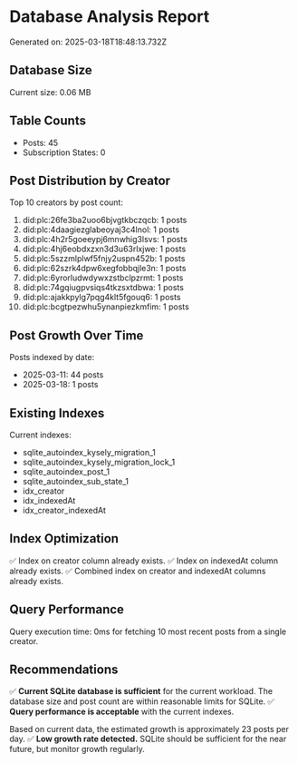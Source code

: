 # Database Analysis Report

Generated on: 2025-03-18T18:48:13.732Z

## Database Size
Current size: 0.06 MB

## Table Counts
- Posts: 45
- Subscription States: 0

## Post Distribution by Creator
Top 10 creators by post count:
1. did:plc:26fe3ba2uoo6bjvgtkbczqcb: 1 posts
2. did:plc:4daagiezglabeoyaj3c4lnol: 1 posts
3. did:plc:4h2r5goeeypj6mnwhig3lsvs: 1 posts
4. did:plc:4hj6eobdxzxn3d3u63rlxjwe: 1 posts
5. did:plc:5szzmlplwf5fnjy2uspn452b: 1 posts
6. did:plc:62szrk4dpw6xegfobbqjle3n: 1 posts
7. did:plc:6yrorludwdywxzstbclpzrmt: 1 posts
8. did:plc:74gqiugpvsiqs4tkzsxtdbwa: 1 posts
9. did:plc:ajakkpylg7pqg4klt5fgouq6: 1 posts
10. did:plc:bcgtpezwhu5ynanpiezkmfim: 1 posts

## Post Growth Over Time
Posts indexed by date:
- 2025-03-11: 44 posts
- 2025-03-18: 1 posts

## Existing Indexes
Current indexes:
- sqlite_autoindex_kysely_migration_1
- sqlite_autoindex_kysely_migration_lock_1
- sqlite_autoindex_post_1
- sqlite_autoindex_sub_state_1
- idx_creator
- idx_indexedAt
- idx_creator_indexedAt

## Index Optimization
✅ Index on creator column already exists.
✅ Index on indexedAt column already exists.
✅ Combined index on creator and indexedAt columns already exists.

## Query Performance
Query execution time: 0ms for fetching 10 most recent posts from a single creator.

## Recommendations
✅ **Current SQLite database is sufficient** for the current workload. The database size and post count are within reasonable limits for SQLite.
✅ **Query performance is acceptable** with the current indexes.

Based on current data, the estimated growth is approximately 23 posts per day.
✅ **Low growth rate detected.** SQLite should be sufficient for the near future, but monitor growth regularly.